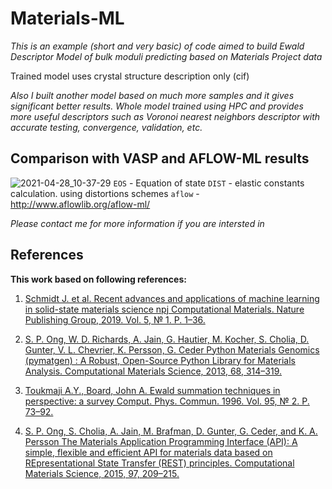 # Materials-ML
*This is an example (short and very basic) of code aimed to build Ewald Descriptor Model of bulk moduli predicting based on Materials Project data*

Trained model uses crystal structure description only (cif)

*Also I built another model based on much more samples and it gives significant better results.*
*Whole model trained using HPC and provides more useful descriptors such as Voronoi nearest neighbors descriptor with accurate testing, convergence, validation, etc.*

## Comparison with VASP and AFLOW-ML results
![2021-04-28_10-37-29](https://user-images.githubusercontent.com/55428588/116365380-e1b97100-a80d-11eb-82f6-4bbdf56f9e8c.png)
`EOS` - Equation of state
`DIST` - elastic constants calculation. using distortions schemes
`aflow` - http://www.aflowlib.org/aflow-ml/

*Please contact me for more information if you are intersted in*

## References
**This work based on following references:**

1) [Schmidt J. et al. 
Recent advances and applications of machine learning in solid-state materials science 
npj Computational Materials. Nature Publishing Group, 2019. Vol. 5, № 1. P. 1–36.](https://doi.org/10.1038/s41524-019-0221-0)

2) [S. P. Ong, W. D. Richards, A. Jain, G. Hautier, M. Kocher, S. Cholia, D. Gunter, V. L. Chevrier, K. Persson, G. Ceder
Python Materials Genomics (pymatgen) : A Robust, Open-Source Python Library for Materials Analysis.
Computational Materials Science, 2013, 68, 314–319.](https://doi:10.1016/j.commatsci.2012.10.028)

3) [Toukmaji A.Y., Board, John A. 
Ewald summation techniques in perspective: a survey
Comput. Phys. Commun. 1996. Vol. 95, № 2. P. 73–92.](https://doi.org/10.1016/0010-4655(96)00016-1)

4) [S. P. Ong, S. Cholia, A. Jain, M. Brafman, D. Gunter, G. Ceder, and K. A. Persson
The Materials Application Programming Interface (API): A simple, flexible and efficient API for materials data based on REpresentational State Transfer (REST) principles.
Computational Materials Science, 2015, 97, 209–215.](https://doi:10.1016/j.commatsci.2014.10.037)

